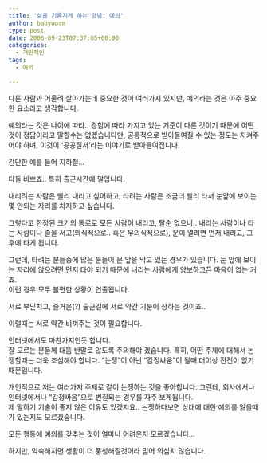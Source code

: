 ```yaml
---
title: '삶을 기름지게 하는 양념: 예의'
author: babyworm
type: post
date: 2006-09-23T07:37:05+00:00
categories:
  - 개인적인
tags:
  - 예의

---
```

다른 사람과 어울려 살아가는데 중요한 것이 여러가지 있지만, 예의라는 것은 아주 중요한 요소라고 생각합니다. 

예의라는 것은 나이에 따라.. 경험에 따라 가지고 있는 기준이 다른 것이기 때문에 어떤것이 정답이라고 말할수는 없겠습니다만, 공통적으로 받아들여질 수 있는 정도는 지켜주어야 하며, 이것이 ‘공공질서’라는 이야기로 받아들여집니다. 

간단한 예를 들어 지하철…

다들 바쁘죠.. 특히 출근시간에 말입니다. 

내리려는 사람은 빨리 내리고 싶어하고, 타려는 사람은 조금더 빨리 타서 눈앞에 보이는 몇 안되는 자리를 차지하고 싶습니다. 

그렇다고 한정된 크기의 통로로 모든 사람이 내리고, 탈순 없으니.. 내리는 사람이나 타는 사람이나 줄을 서고(의식적으로.. 혹은 무의식적으로), 문이 열리면 먼저 내리고, 그 후에 타게 됩니다. 

그런데, 타려는 분들중에 많은 분들이 문 앞을 막고 있는 경우가 있습니다. 눈 앞에 보이는 자리에 앉으려면 먼저 타야 되기 때문에 내리는 사람에게 양보하고픈 마음이 없는 거죠.<br>
이런 경우 모두 불편한 상황이 연출됩니다. 

서로 부딛치고, 즐거운(?) 출근길에 서로 약간 기분이 상하는 것이죠..

이럴때는 서로 약간 비껴주는 것이 필요합니다. 

인터넷에서도 마찬가지인듯 합니다.<br>
잘 모르는 분들께 대뜸 반말로 않도록 주의해야 겠습니다. 특히, 어떤 주제에 대해서 논쟁할때는 더욱 조심해야 합니다. “논쟁”이 아닌 “감정싸움”이 될때 더이상 진전이 없기 때문입니다. 

개인적으로 저는 여러가지 주제로 같이 논쟁하는 것을 좋아합니다. 그런데, 회사에서나 인터넷에서나 “감정싸움”으로 변질되는 경우를 자주 보게됩니다.<br>
제 말하기 기술이 좋지 않은 이유도 있겠지요.. 논쟁하다보면 상대에 대한 예의를 잃을때가 있는지도 모르겠습니다. 

모든 행동에 예의를 갖추는 것이 얼마나 어려운지 모르겠습니다…

하지만, 익숙해지면 생활이 더 풍성해질것이라 믿어 의심치 않습니다.
